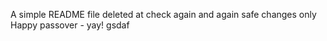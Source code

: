 A simple README file
deleted at
check again
and again
safe changes only
Happy passover - yay!
gsdaf
